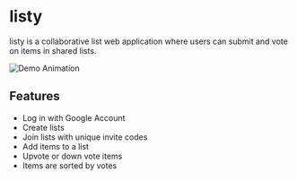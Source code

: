 # listy 

listy is a collaborative list web application where users can submit and vote on items in shared lists.  

![Demo Animation](demo/listy_demo.gif)

## Features

* Log in with Google Account
* Create lists
* Join lists with unique invite codes
* Add items to a list
* Upvote or down vote items
* Items are sorted by votes

